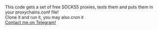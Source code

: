 This code gets a set of free SOCKS5 proxies, tests them and puts them in your proxychains.conf file! <br>
Clone it and run it, you may also cron it <br>
<a href="https://t.me/itsthealephyouknowfromtwitter"> Contact me on Telegram! </a>
